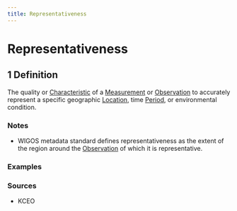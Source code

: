 ```yaml
---
title: Representativeness
---
```


# Representativeness

## 1 Definition

The quality or [Characteristic](../characteristic) of a [Measurement](../measurement) or [Observation](../observation) to accurately represent a specific geographic [Location](../location), time [Period](../period), or environmental condition.

### Notes 
- WIGOS metadata standard defines representativeness as the extent of the region around the [Observation](../observation) of which it is representative.

### Examples 

### Sources
- KCEO
